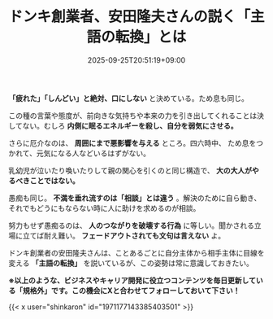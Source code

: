 ﻿---
title: "ドンキ創業者、安田隆夫さんの説く「主語の転換」とは"
date: 2025-09-25T20:51:19+09:00
draft: false
---

**「疲れた」「しんどい」と絶対、口にしない** と決めている。ため息も同じ。

この種の言葉や態度が、前向きな気持ちや本来の力を引き出してくれることは決してない。むしろ **内側に眠るエネルギーを殺し、自分を弱気にさせる。**

さらに厄介なのは、 **周囲にまで悪影響を与える** ところ。四六時中、 ため息をつかれて、元気になる人などいるはずがない。

乳幼児が泣いたり喚いたりして親の関心を引くのと同じ構造で、 **大の大人がやるべきことではない。**



愚痴も同じ。 **不満を垂れ流すのは「相談」とは違う** 。解決のために自ら動き、それでもどうにもならない時に人に助けを求めるのが相談。

努力もせず愚痴るのは、 **人のつながりを破壊する行為** に等しい。聞かされる立場に立てば耐え難い。 **フェードアウトされても文句は言えない** よ。

ドンキ創業者の安田隆夫さんは、ことあるごとに自分主体から相手主体に目線を変える **「主語の転換」** を説いているが、この姿勢は常に意識しておきたい。



**※以上のような、ビジネスやキャリア開発に役立つコンテンツを毎日更新している「規格外」です。この機会にXと合わせてフォローしておいて下さい！**



{{< x user="shinkaron" id="1971177143385403501" >}}